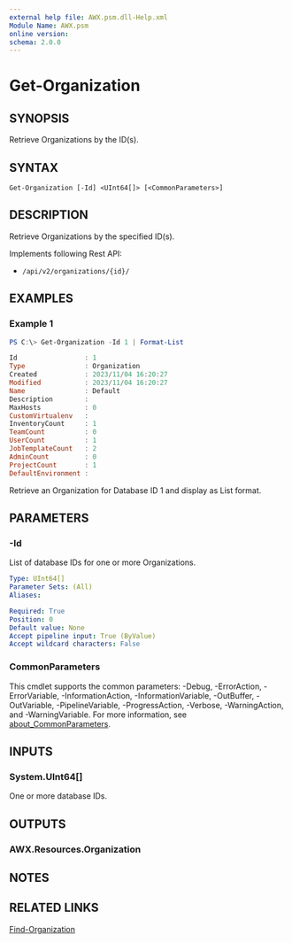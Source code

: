 ```yaml
---
external help file: AWX.psm.dll-Help.xml
Module Name: AWX.psm
online version:
schema: 2.0.0
---
```


# Get-Organization

## SYNOPSIS
Retrieve Organizations by the ID(s).

## SYNTAX

```
Get-Organization [-Id] <UInt64[]> [<CommonParameters>]
```

## DESCRIPTION
Retrieve Organizations by the specified ID(s).

Implements following Rest API:  
- `/api/v2/organizations/{id}/`  

## EXAMPLES

### Example 1
```powershell
PS C:\> Get-Organization -Id 1 | Format-List

Id                 : 1
Type               : Organization
Created            : 2023/11/04 16:20:27
Modified           : 2023/11/04 16:20:27
Name               : Default
Description        :
MaxHosts           : 0
CustomVirtualenv   :
InventoryCount     : 1
TeamCount          : 0
UserCount          : 1
JobTemplateCount   : 2
AdminCount         : 0
ProjectCount       : 1
DefaultEnvironment :
```

Retrieve an Organization for Database ID 1 and display as List format.

## PARAMETERS

### -Id
List of database IDs for one or more Organizations.

```yaml
Type: UInt64[]
Parameter Sets: (All)
Aliases:

Required: True
Position: 0
Default value: None
Accept pipeline input: True (ByValue)
Accept wildcard characters: False
```

### CommonParameters
This cmdlet supports the common parameters: -Debug, -ErrorAction, -ErrorVariable, -InformationAction, -InformationVariable, -OutBuffer, -OutVariable, -PipelineVariable, -ProgressAction, -Verbose, -WarningAction, and -WarningVariable. For more information, see [about_CommonParameters](http://go.microsoft.com/fwlink/?LinkID=113216).

## INPUTS

### System.UInt64[]
One or more database IDs.

## OUTPUTS

### AWX.Resources.Organization
## NOTES

## RELATED LINKS

[Find-Organization](Find-Organization.md)

